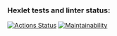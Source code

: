 ### Hexlet tests and linter status:
[![Actions Status](https://github.com/baseven/python-project-50/workflows/hexlet-check/badge.svg)](https://github.com/baseven/python-project-50/actions)
[![Maintainability](https://api.codeclimate.com/v1/badges/065bfc308e013a09ebe0/maintainability)](https://codeclimate.com/github/baseven/python-project-50/maintainability)